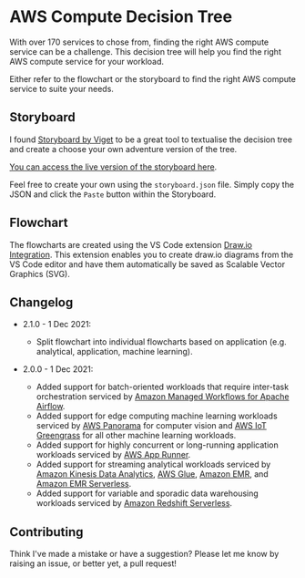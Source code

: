 # AWS Compute Decision Tree

With over 170 services to chose from, finding the right AWS compute service can be a challenge. This decision tree will help you find the right AWS compute service for your workload.

Either refer to the flowchart or the storyboard to find the right AWS compute service to suite your needs.

## Storyboard

I found [Storyboard by Viget](https://storyboard.viget.com/) to be a great tool to textualise the decision tree and create a choose your own adventure version of the tree.

[You can access the live version of the storyboard here](https://storyboard.viget.com/aws-compute-decision-tree-2).

Feel free to create your own using the `storyboard.json` file. Simply copy the JSON and click the `Paste` button within the Storyboard.

## Flowchart

The flowcharts are created using the VS Code extension [Draw.io Integration](https://marketplace.visualstudio.com/items?itemName=hediet.vscode-drawio-insiders-build). This extension enables you to create draw.io diagrams from the VS Code editor and have them automatically be saved as Scalable Vector Graphics (SVG).

## Changelog

- 2.1.0 - 1 Dec 2021:

  - Split flowchart into individual flowcharts based on application (e.g. analytical, application, machine learning).

- 2.0.0 - 1 Dec 2021:

  - Added support for batch-oriented workloads that require inter-task orchestration serviced by [Amazon Managed Workflows for Apache Airflow](https://aws.amazon.com/managed-workflows-for-apache-airflow/).
  - Added support for edge computing machine learning workloads serviced by [AWS Panorama](https://aws.amazon.com/panorama/) for computer vision and [AWS IoT Greengrass](https://aws.amazon.com/greengrass/) for all other machine learning workloads.
  - Added support for highly concurrent or long-running application workloads serviced by [AWS App Runner](https://aws.amazon.com/apprunner/).
  - Added support for streaming analytical workloads serviced by [Amazon Kinesis Data Analytics](https://aws.amazon.com/kinesis/data-analytics/), [AWS Glue](https://aws.amazon.com/glue/?whats-new-cards.sort-by=item.additionalFields.postDateTime&whats-new-cards.sort-order=desc), [Amazon EMR](https://aws.amazon.com/emr/), and [Amazon EMR Serverless](https://aws.amazon.com/emr/serverless/).
  - Added support for variable and sporadic data warehousing workloads serviced by [Amazon Redshift Serverless](https://aws.amazon.com/redshift/redshift-serverless/).

## Contributing

Think I've made a mistake or have a suggestion? Please let me know by raising an issue, or better yet, a pull request!
